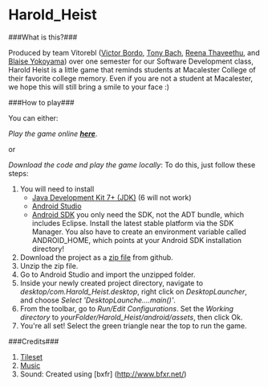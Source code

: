# Harold_Heist

###What is this?###

Produced by team Vitorebl ([Victor Bordo](https://github.com/vbordo), [Tony Bach](http://tonybach.net), [Reena Thaveethu](https://github.com/Lazareena), and [Blaise Yokoyama](https://github.com/wyokoyam)) over one semester for our Software Development class, Harold Heist is a little game that reminds students at Macalester College of their favorite college memory. Even if you are not a student at Macalester, we hope this will still bring a smile to your face :)

###How to play###

You can either:

_Play the game online [**here**](http://haroldheist.herokuapp.com/)_.

or

_Download the code and play the game locally_: To do this, just follow these steps:

  1. You will need to install 
      - [Java Development Kit 7+ (JDK)](http://www.oracle.com/technetwork/java/javase/downloads/index.html) (6 will not work)
      - [Android Studio](https://developer.android.com/sdk/index.html#)
      - [Android SDK](http://developer.android.com/sdk/installing/index.html) you only need the SDK, not the ADT bundle, which          includes Eclipse. Install the latest stable platform via the SDK Manager. You also have to create an environment                variable called ANDROID_HOME, which points at your Android SDK installation directory!
  2. Download the project as a [zip file](https://github.com/tonybach/Harold_Heist/archive/enter_change_screens.zip) from github.
  3. Unzip the zip file.
  4. Go to Android Studio and import the unzipped folder. 
  5. Inside your newly created project directory, navigate to _desktop/com.Harold_Heist.desktop_, right click on _DesktopLauncher_, and choose _Select 'DesktopLaunche....main()'_.
  6. From the toolbar, go to _Run/Edit Configurations_. Set the _Working directory_ to *yourFolder/Harold_Heist/android/assets*, then click Ok.
  7. You're all set! Select the green triangle near the top to run the game.

###Credits###

  1. [Tileset](http://untamed.wild-refuge.net/rpgxp.php)
  2. [Music](https://freemusicarchive.org/music/sawsquarenoise/RottenMage_SpaceJacked/)
  3. Sound: Created using [bxfr] (http://www.bfxr.net/)



